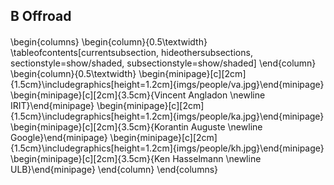 ## B Offroad

####

\begin{columns}
\begin{column}{0.5\textwidth}
\tableofcontents[currentsubsection, hideothersubsections, sectionstyle=show/shaded, subsectionstyle=show/shaded]
\end{column}
\begin{column}{0.5\textwidth}
\begin{minipage}[c][2cm]{1.5cm}\includegraphics[height=1.2cm]{imgs/people/va.jpg}\end{minipage}
\begin{minipage}[c][2cm]{3.5cm}{Vincent Angladon \newline IRIT}\end{minipage}
\begin{minipage}[c][2cm]{1.5cm}\includegraphics[height=1.2cm]{imgs/people/ka.jpg}\end{minipage}
\begin{minipage}[c][2cm]{3.5cm}{Korantin Auguste \newline Google}\end{minipage}
\begin{minipage}[c][2cm]{1.5cm}\includegraphics[height=1.2cm]{imgs/people/kh.jpg}\end{minipage}
\begin{minipage}[c][2cm]{3.5cm}{Ken Hasselmann \newline ULB}\end{minipage}
\end{column}
\end{columns}

